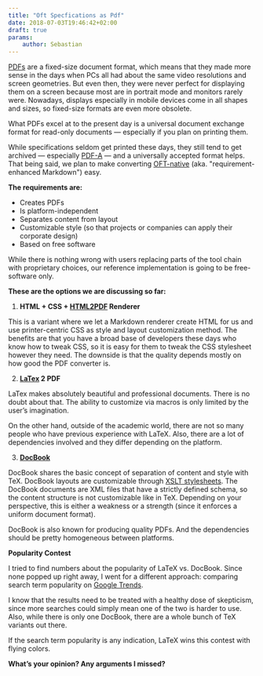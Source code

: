 ```yaml
---
title: "Oft Specfications as Pdf"
date: 2018-07-03T19:46:42+02:00
draft: true
params:
    author: Sebastian
---
```


[PDFs](https://www.techterms.com/definition/pdf) are a fixed-size document format, which means that they made more sense in the days when PCs all had about the same video resolutions and screen geometries. But even then, they were never perfect for displaying them on a screen because most are in portrait mode and monitors rarely were. Nowadays, displays especially in mobile devices come in all shapes and sizes, so fixed-size formats are even more obsolete.

What PDFs excel at to the present day is a universal document exchange format for read-only documents — especially if you plan on printing them.

While specifications seldom get printed these days, they still tend to get archived — especially [PDF-A](https://en.wikipedia.org/wiki/PDF/A) — and a universally accepted format helps. That being said, we plan to make converting [OFT-native](https://medium.com/@williamwilling/oft-planning-made-leaner-5fc52e2e77f9) (aka. "requirement-enhanced Markdown") easy.

**The requirements are:**
- Creates PDFs
- Is platform-independent
- Separates content from layout
- Customizable style (so that projects or companies can apply their corporate design)
- Based on free software

While there is nothing wrong with users replacing parts of the tool chain with proprietary choices, our reference implementation is going to be free-software only.

**These are the options we are discussing so far:**
1. **HTML + CSS + [HTML2PDF](https://github.com/spipu/html2pdf) Renderer**

This is a variant where we let a Markdown renderer create HTML for us and use printer-centric CSS as style and layout customization method. The benefits are that you have a broad base of developers these days who know how to tweak CSS, so it is easy for them to tweak the CSS stylesheet however they need. The downside is that the quality depends mostly on how good the PDF converter is.

2. **[LaTex](https://www.latex-project.org/) 2 PDF**

LaTex makes absolutely beautiful and professional documents. There is no doubt about that. The ability to customize via macros is only limited by the user’s imagination.

On the other hand, outside of the academic world, there are not so many people who have previous experience with LaTeX. Also, there are a lot of dependencies involved and they differ depending on the platform.

3. **[DocBook](https://en.wikipedia.org/wiki/DocBook)**

DocBook shares the basic concept of separation of content and style with TeX. DocBook layouts are customizable through [XSLT stylesheets](https://en.wikipedia.org/wiki/XSLT). The DocBook documents are XML files that have a strictly defined schema, so the content structure is not customizable like in TeX. Depending on your perspective, this is either a weakness or a strength (since it enforces a uniform document format).

DocBook is also known for producing quality PDFs. And the dependencies should be pretty homogeneous between platforms.

**Popularity Contest**

I tried to find numbers about the popularity of LaTeX vs. DocBook. Since none popped up right away, I went for a different approach: comparing search term popularity on [Google Trends](https://trends.google.com/trends/explore?q=DocBook,%2Fm%2F04mdr).

I know that the results need to be treated with a healthy dose of skepticism, since more searches could simply mean one of the two is harder to use. Also, while there is only one DocBook, there are a whole bunch of TeX variants out there.

If the search term popularity is any indication, LaTeX wins this contest with flying colors.

**What’s your opinion? Any arguments I missed?**